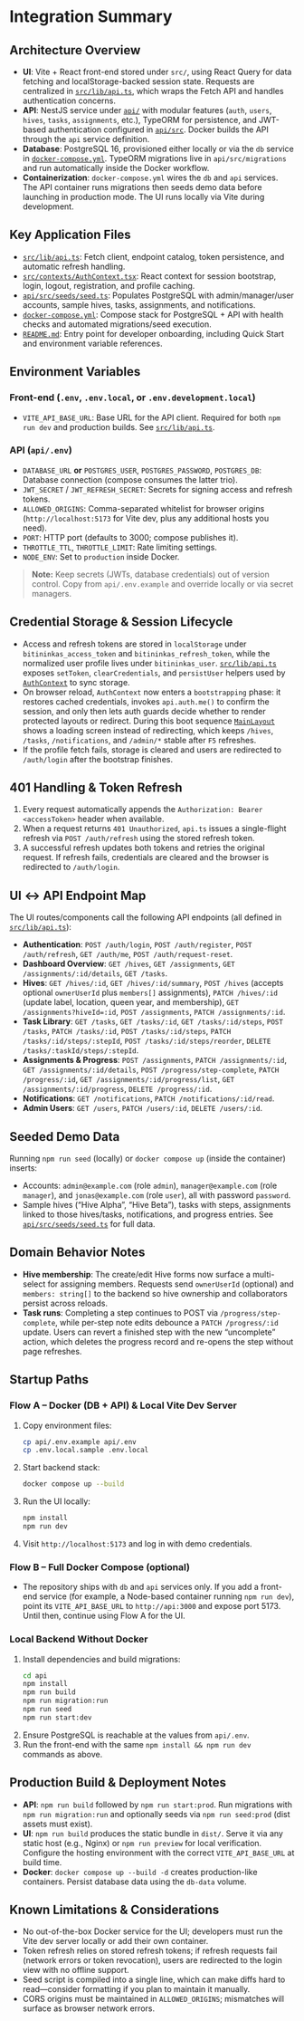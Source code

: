 # Integration Summary

## Architecture Overview
- **UI**: Vite + React front-end stored under `src/`, using React Query for data fetching and localStorage-backed session state. Requests are centralized in [`src/lib/api.ts`](../src/lib/api.ts), which wraps the Fetch API and handles authentication concerns.
- **API**: NestJS service under [`api/`](../api) with modular features (`auth`, `users`, `hives`, `tasks`, `assignments`, etc.), TypeORM for persistence, and JWT-based authentication configured in [`api/src`](../api/src). Docker builds the API through the `api` service definition.
- **Database**: PostgreSQL 16, provisioned either locally or via the `db` service in [`docker-compose.yml`](../docker-compose.yml). TypeORM migrations live in `api/src/migrations` and run automatically inside the Docker workflow.
- **Containerization**: `docker-compose.yml` wires the `db` and `api` services. The API container runs migrations then seeds demo data before launching in production mode. The UI runs locally via Vite during development.

## Key Application Files
- [`src/lib/api.ts`](../src/lib/api.ts): Fetch client, endpoint catalog, token persistence, and automatic refresh handling.
- [`src/contexts/AuthContext.tsx`](../src/contexts/AuthContext.tsx): React context for session bootstrap, login, logout, registration, and profile caching.
- [`api/src/seeds/seed.ts`](../api/src/seeds/seed.ts): Populates PostgreSQL with admin/manager/user accounts, sample hives, tasks, assignments, and notifications.
- [`docker-compose.yml`](../docker-compose.yml): Compose stack for PostgreSQL + API with health checks and automated migrations/seed execution.
- [`README.md`](../README.md): Entry point for developer onboarding, including Quick Start and environment variable references.

## Environment Variables
### Front-end (`.env`, `.env.local`, or `.env.development.local`)
- `VITE_API_BASE_URL`: Base URL for the API client. Required for both `npm run dev` and production builds. See [`src/lib/api.ts`](../src/lib/api.ts).

### API (`api/.env`)
- `DATABASE_URL` **or** `POSTGRES_USER`, `POSTGRES_PASSWORD`, `POSTGRES_DB`: Database connection (compose consumes the latter trio).
- `JWT_SECRET` / `JWT_REFRESH_SECRET`: Secrets for signing access and refresh tokens.
- `ALLOWED_ORIGINS`: Comma-separated whitelist for browser origins (`http://localhost:5173` for Vite dev, plus any additional hosts you need).
- `PORT`: HTTP port (defaults to 3000; compose publishes it).
- `THROTTLE_TTL`, `THROTTLE_LIMIT`: Rate limiting settings.
- `NODE_ENV`: Set to `production` inside Docker.

> **Note:** Keep secrets (JWTs, database credentials) out of version control. Copy from `api/.env.example` and override locally or via secret managers.

## Credential Storage & Session Lifecycle
- Access and refresh tokens are stored in `localStorage` under `bitininkas_access_token` and `bitininkas_refresh_token`, while the normalized user profile lives under `bitininkas_user`. [`src/lib/api.ts`](../src/lib/api.ts) exposes `setToken`, `clearCredentials`, and `persistUser` helpers used by [`AuthContext`](../src/contexts/AuthContext.tsx) to sync storage.
- On browser reload, `AuthContext` now enters a `bootstrapping` phase: it restores cached credentials, invokes `api.auth.me()` to confirm the session, and only then lets auth guards decide whether to render protected layouts or redirect. During this boot sequence [`MainLayout`](../src/components/Layout/MainLayout.tsx) shows a loading screen instead of redirecting, which keeps `/hives`, `/tasks`, `/notifications`, and `/admin/*` stable after `F5` refreshes.
- If the profile fetch fails, storage is cleared and users are redirected to `/auth/login` after the bootstrap finishes.

## 401 Handling & Token Refresh
1. Every request automatically appends the `Authorization: Bearer <accessToken>` header when available.
2. When a request returns `401 Unauthorized`, `api.ts` issues a single-flight refresh via `POST /auth/refresh` using the stored refresh token.
3. A successful refresh updates both tokens and retries the original request. If refresh fails, credentials are cleared and the browser is redirected to `/auth/login`.

## UI ↔ API Endpoint Map
The UI routes/components call the following API endpoints (all defined in [`src/lib/api.ts`](../src/lib/api.ts)):
- **Authentication**: `POST /auth/login`, `POST /auth/register`, `POST /auth/refresh`, `GET /auth/me`, `POST /auth/request-reset`.
- **Dashboard Overview**: `GET /hives`, `GET /assignments`, `GET /assignments/:id/details`, `GET /tasks`.
- **Hives**: `GET /hives/:id`, `GET /hives/:id/summary`, `POST /hives` (accepts optional `ownerUserId` plus `members[]` assignments), `PATCH /hives/:id` (update label, location, queen year, and membership), `GET /assignments?hiveId=:id`, `POST /assignments`, `PATCH /assignments/:id`.
- **Task Library**: `GET /tasks`, `GET /tasks/:id`, `GET /tasks/:id/steps`, `POST /tasks`, `PATCH /tasks/:id`, `POST /tasks/:id/steps`, `PATCH /tasks/:id/steps/:stepId`, `POST /tasks/:id/steps/reorder`, `DELETE /tasks/:taskId/steps/:stepId`.
- **Assignments & Progress**: `POST /assignments`, `PATCH /assignments/:id`, `GET /assignments/:id/details`, `POST /progress/step-complete`, `PATCH /progress/:id`, `GET /assignments/:id/progress/list`, `GET /assignments/:id/progress`, `DELETE /progress/:id`.
- **Notifications**: `GET /notifications`, `PATCH /notifications/:id/read`.
- **Admin Users**: `GET /users`, `PATCH /users/:id`, `DELETE /users/:id`.

## Seeded Demo Data
Running `npm run seed` (locally) or `docker compose up` (inside the container) inserts:
- Accounts: `admin@example.com` (role `admin`), `manager@example.com` (role `manager`), and `jonas@example.com` (role `user`), all with password `password`.
- Sample hives (“Hive Alpha”, “Hive Beta”), tasks with steps, assignments linked to those hives/tasks, notifications, and progress entries. See [`api/src/seeds/seed.ts`](../api/src/seeds/seed.ts) for full data.

## Domain Behavior Notes
- **Hive membership**: The create/edit Hive forms now surface a multi-select for assigning members. Requests send `ownerUserId` (optional) and `members: string[]` to the backend so hive ownership and collaborators persist across reloads.
- **Task runs**: Completing a step continues to POST via `/progress/step-complete`, while per-step note edits debounce a `PATCH /progress/:id` update. Users can revert a finished step with the new “uncomplete” action, which deletes the progress record and re-opens the step without page refreshes.

## Startup Paths
### Flow A – Docker (DB + API) & Local Vite Dev Server
1. Copy environment files:
   ```bash
   cp api/.env.example api/.env
   cp .env.local.sample .env.local
   ```
2. Start backend stack:
   ```bash
   docker compose up --build
   ```
3. Run the UI locally:
   ```bash
   npm install
   npm run dev
   ```
4. Visit `http://localhost:5173` and log in with demo credentials.

### Flow B – Full Docker Compose (optional)
- The repository ships with `db` and `api` services only. If you add a front-end service (for example, a Node-based container running `npm run dev`), point its `VITE_API_BASE_URL` to `http://api:3000` and expose port 5173. Until then, continue using Flow A for the UI.

### Local Backend Without Docker
1. Install dependencies and build migrations:
   ```bash
   cd api
   npm install
   npm run build
   npm run migration:run
   npm run seed
   npm run start:dev
   ```
2. Ensure PostgreSQL is reachable at the values from `api/.env`.
3. Run the front-end with the same `npm install && npm run dev` commands as above.

## Production Build & Deployment Notes
- **API**: `npm run build` followed by `npm run start:prod`. Run migrations with `npm run migration:run` and optionally seeds via `npm run seed:prod` (dist assets must exist).
- **UI**: `npm run build` produces the static bundle in `dist/`. Serve it via any static host (e.g., Nginx) or `npm run preview` for local verification. Configure the hosting environment with the correct `VITE_API_BASE_URL` at build time.
- **Docker**: `docker compose up --build -d` creates production-like containers. Persist database data using the `db-data` volume.

## Known Limitations & Considerations
- No out-of-the-box Docker service for the UI; developers must run the Vite dev server locally or add their own container.
- Token refresh relies on stored refresh tokens; if refresh requests fail (network errors or token revocation), users are redirected to the login view with no offline support.
- Seed script is compiled into a single line, which can make diffs hard to read—consider formatting if you plan to maintain it manually.
- CORS origins must be maintained in `ALLOWED_ORIGINS`; mismatches will surface as browser network errors.
